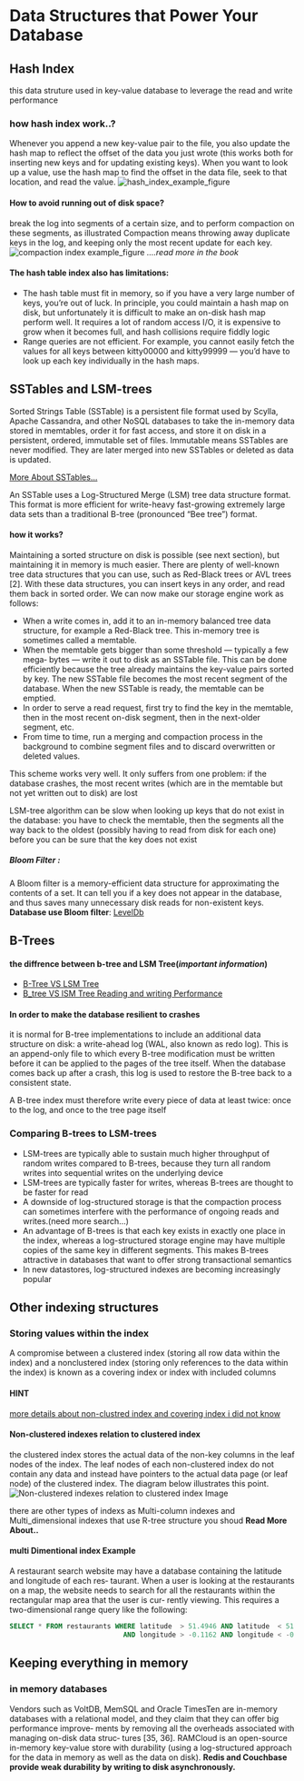 # Data Structures that Power Your Database
## Hash Index
this data struture used in key-value database to leverage the read and write performance 
### how hash index work..?
Whenever you append a new key-value pair to the file, you also update the hash map
to reflect the offset of the data you just wrote (this works both for inserting new keys
and for updating existing keys). When you want to look up a value, use the hash map
to find the offset in the data file, seek to that location, and read the value.
![hash_index_example_figure](./media/hash_index_example.png)

#### How to avoid running out of disk space?
break the log into segments of a certain  size,  and  to  perform  compaction  on  these  segments,  as illustrated Compaction  means  throwing  away  duplicate  keys  in  the  log,  and  keeping  only  the most recent update for each key.
![compaction index example_figure](./media/compaction_segments.png)
*....read more in the book*

#### The hash table index also has limitations:
*   The  hash  table  must  fit  in  memory,  so  if  you  have  a  very  large  number  of  keys,
you’re  out  of  luck.  In  principle,  you  could  maintain  a  hash  map  on  disk,  but
unfortunately  it  is  difficult  to  make  an  on-disk  hash  map  perform  well.  It
requires a lot of random access I/O, it is expensive to grow when it becomes full,
and hash collisions require fiddly logic
*   Range  queries  are  not  efficient.  For  example,  you  cannot  easily  fetch  the  values
for  all  keys  between  kitty00000  and  kitty99999 — you’d  have  to  look  up  each
key individually in the hash maps.


## SSTables and LSM-trees
Sorted Strings Table (SSTable) is a persistent file format used by Scylla, Apache Cassandra, and other NoSQL databases to take the in-memory data stored in memtables, order it for fast access, and store it on disk in a persistent, ordered, immutable set of files. Immutable means SSTables are never modified. They are later merged into new SSTables or deleted as data is updated.

[More About SSTables...](https://www.scylladb.com/glossary/sstable/)
>
An SSTable uses a Log-Structured Merge (LSM) tree data structure format. This format is more efficient for write-heavy fast-growing extremely large data sets than a traditional B-tree (pronounced “Bee tree”) format.
>

#### how it works?
Maintaining a sorted structure on disk is possible (see next section), but maintaining
it in memory is much easier. There are plenty of well-known tree data structures that
you can use, such as Red-Black trees or AVL trees [2]. With these data structures, you
can insert keys in any order, and read them back in sorted order.
We can now make our storage engine work as follows:
*   When a write comes in, add it to an in-memory balanced tree data structure, for
example a Red-Black tree. This in-memory tree is sometimes called a memtable.
*    When  the  memtable  gets  bigger  than  some  threshold — typically  a  few  mega‐
bytes — write  it  out  to  disk  as  an  SSTable  file.  This  can  be  done  efficiently
because  the  tree  already  maintains  the  key-value  pairs  sorted  by  key.  The  new
SSTable  file  becomes  the  most  recent  segment  of  the  database.  When  the  new
SSTable is ready, the memtable can be emptied.
*    In order to serve a read request, first try to find the key in the memtable, then in
the most recent on-disk segment, then in the next-older segment, etc.
*    From time to time, run a merging and compaction process in the background to
combine segment files and to discard overwritten or deleted values.
>
This  scheme  works  very  well.  It  only  suffers  from  one  problem:  if  the  database
crashes, the most recent writes (which are in the memtable but not yet written out to
disk)  are  lost
>

LSM-tree algorithm can be slow when looking up keys that do not
exist in the database: you have to check the memtable, then the segments all the way
back to the oldest (possibly having to read from disk for each one) before you can be
sure  that  the  key  does  not  exist 
##### Bloom Filter :
A  Bloom  filter  is  a  memory-efficient  data  structure  for
approximating  the  contents  of  a  set.  It  can  tell  you  if  a  key  does  not  appear  in  the
database, and thus saves many unnecessary disk reads for non-existent keys.
**Database use Bloom filter**: [LevelDb](https://github.com/google/leveldb)

## B-Trees
#### the diffrence between b-tree and LSM Tree(*important information*)
* [B-Tree VS LSM Tree](https://tikv.github.io/deep-dive-tikv/key-value-engine/B-Tree-vs-Log-Structured-Merge-Tree.html)
* [B_tree VS lSM Tree Reading and writing Performance](https://blog.yugabyte.com/a-busy-developers-guide-to-database-storage-engines-the-basics/)
#### In order to make the database resilient to crashes
it is normal for B-tree implementations  to  include  an  additional  data  structure  on  disk:  a  write-ahead log  (WAL,  also known  as  redo  log).  This  is  an  append-only  file  to  which  every  B-tree  modification
must be written before it can be applied to the pages of the tree itself. When the database comes back up after a crash, this log is used to restore the B-tree back to a consistent state.

>
A B-tree index must therefore write every piece of data at least twice: once to the log,
and  once  to  the  tree  page  itself
>

### Comparing B-trees to LSM-trees
*   LSM-trees  are  typically  able  to  sustain  much  higher  throughput  of  random  writes
compared  to  B-trees,  because  they  turn  all  random  writes  into  sequential  writes  on
the  underlying  device
*   LSM-trees are typically faster for writes, whereas B-trees  are  thought  to  be  faster  for  read
*   A  downside  of  log-structured  storage  is  that  the  compaction  process  can  sometimes
interfere  with  the  performance  of  ongoing  reads  and  writes.(need more search...)
*   An  advantage  of  B-trees  is  that  each  key  exists  in  exactly  one  place  in  the  index,
whereas a log-structured storage engine may have multiple copies of the same key in
different  segments.  This  makes  B-trees  attractive  in  databases  that  want  to  offer
strong  transactional  semantics
*   In  new  datastores,  log-structured  indexes  are  becoming  increasingly  popular

## Other indexing structures
### Storing values within the index
A compromise between a clustered index (storing all row data within the index) and
a nonclustered index (storing only references to the data within the index) is known
as a covering index or index with included columns

#### HINT
>
[more details about non-clustred index and covering index i did not know](https://www.mssqltips.com/sqlservertutorial/9133/sql-server-nonclustered-indexes/)
>
#### Non-clustered indexes relation to clustered index
the clustered index stores the actual data of the non-key columns in the leaf nodes of the index.  The leaf nodes of each non-clustered index do not contain any data and instead have pointers to the actual data page (or leaf node) of the clustered index.  The diagram below illustrates this point.
![Non-clustered indexes relation to clustered index Image](./media/clus_vs_non.png)

>
there are other types of indexs as Multi-column indexes and Multi_dimensional indexes  that use R-tree structure you shoud **Read More About..**
>

#### multi Dimentional index Example
A restaurant search website may have a database containing the latitude and longitude of each res‐
taurant.  When  a  user  is  looking  at  the  restaurants  on  a  map,  the  website  needs  to
search  for  all  the  restaurants  within  the  rectangular  map  area  that  the  user  is  cur‐
rently viewing. This requires a two-dimensional range query like the following:
``` sql
SELECT * FROM restaurants WHERE latitude  > 51.4946 AND latitude  < 51.5079
                            AND longitude > -0.1162 AND longitude < -0.1004;
```
## Keeping everything in memory
### in memory databases
Vendors  such  as  VoltDB,  MemSQL  and  Oracle  TimesTen  are  in-memory  databases
with a relational model, and they claim that they can offer big performance improve‐
ments  by  removing  all  the  overheads  associated  with  managing  on-disk  data  struc‐
tures [35, 36]. RAMCloud is an open-source in-memory key-value store with
durability (using a log-structured approach for the data in memory as well as the data
on disk). **Redis and Couchbase provide weak durability by writing to disk asynchronously.**